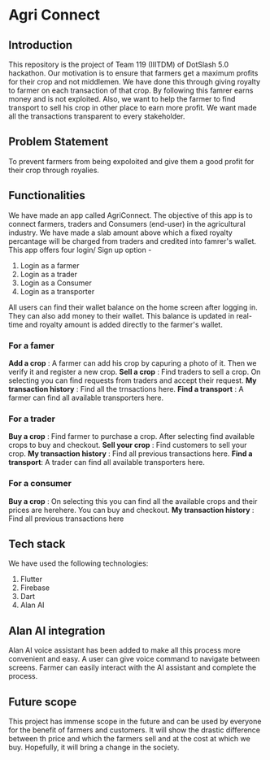 # Agri Connect 
## Introduction
This repository is the project of Team 119 (IIITDM) of DotSlash 5.0 hackathon. 
Our motivation is to ensure that farmers get a maximum profits for their crop and not middlemen. We have done this through giving royalty to farmer on each transaction of that crop. By following this famrer earns money and is not exploited. 
Also, we want to help the farmer to find transport to sell his crop in other place to earn more profit. We want made all the transactions transparent to every stakeholder.

## Problem Statement
To prevent farmers from being expoloited and give them a good profit for their crop through royalies.

## Functionalities
We have made an app called AgriConnect. The objective of this app is to connect farmers, traders and Consumers (end-user) in the agricultural industry. 
We have made a slab amount above which a fixed royalty percantage will be charged from traders and credited into famrer's wallet.
This app offers four login/ Sign up option  - 
1. Login as a farmer
2. Login as a trader
3. Login as a Consumer
4. Login as a transporter

All users can find their wallet balance on the home screen after logging in. They can also add money to their wallet.
This balance is updated in real-time and royalty amount is added directly to the farmer's wallet.

### For a famer

**Add a crop** : A farmer can add his crop by capuring a photo of it. Then we verify it and register a new crop.
**Sell a crop** : Find traders to sell a crop. On selecting you can find requests from traders and accept their request.
**My transaction history** : Find all the trnsactions here.
**Find a transport** : A farmer can find all available transporters here.

### For a trader
**Buy a crop** : Find farmer to purchase a crop. After selecting find available crops to buy and checkout.
**Sell your crop** : Find customers to sell your crop.
**My transaction history** : Find all previous transactions here.
**Find a transport**: A trader can find all available transporters here.

### For a consumer
**Buy a crop** : On selecting this you can find all the available crops and their prices are herehere. You can buy and checkout.
**My transaction history** : Find all previous transactions here

## Tech stack
We have used the following technologies:
1. Flutter
2. Firebase
3. Dart
4. Alan AI

## Alan AI integration
Alan AI voice assistant has been added to make all this process more convenient and easy. A user can give voice command to navigate between screens.
Farmer can easily interact with the AI assistant and complete the process.

## Future scope
This project has immense scope in the future and can be used by everyone for the benefit of farmers and customers. It will show the drastic difference between th price and which the farmers sell and at the cost at which we buy. Hopefully, it will bring a change in the society.
